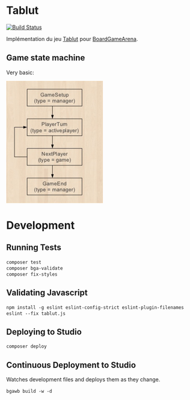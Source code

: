 # Tablut

[![Build Status](https://travis-ci.org/Lucas-C/tablut.svg?branch=master)](https://travis-ci.org/Lucas-C/tablut)

Implémentation du jeu [Tablut](http://jeuxstrategieter.free.fr/Tablut_complet.php) pour [BoardGameArena](https://boardgamearena.com).

## Game state machine

Very basic:

![4-states simple state machine](GameStateMachine.png)


# Development

## Running Tests
```
composer test
composer bga-validate
composer fix-styles
```

## Validating Javascript
```
npm install -g eslint eslint-config-strict eslint-plugin-filenames
eslint --fix tablut.js
```

## Deploying to Studio
```
composer deploy
```

## Continuous Deployment to Studio

Watches development files and deploys them as they change.
```
bgawb build -w -d
```

<!--TODO:
- add images:
    * img/game_box.png
    * img/game_box75.png
    * img/game_box180.png
    * img/game_icon.png
    * img/publisher.png
-->